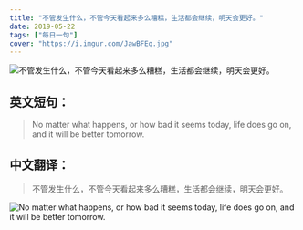 ```yaml
---
title: "不管发生什么，不管今天看起来多么糟糕，生活都会继续，明天会更好。"
date: 2019-05-22
tags: ["每日一句"]
cover: "https://i.imgur.com/JawBFEq.jpg"
---
```


![不管发生什么，不管今天看起来多么糟糕，生活都会继续，明天会更好。](https://i.imgur.com/XyMH4Bp.jpg)

## 英文短句：
> No matter what happens, or how bad it seems today, life does go on, and it will be better tomorrow. 

<!--more-->

## 中文翻译：
> 不管发生什么，不管今天看起来多么糟糕，生活都会继续，明天会更好。

![No matter what happens, or how bad it seems today, life does go on, and it will be better tomorrow. ](https://i.imgur.com/d7zco7p.jpg)

